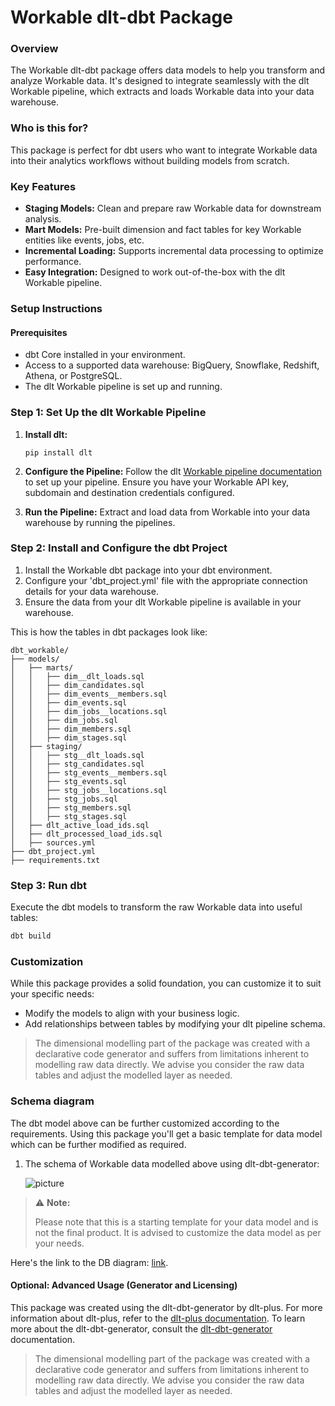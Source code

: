 # Workable dlt-dbt Package

### Overview
The Workable dlt-dbt package offers data models to help you transform and analyze Workable data. It's designed to integrate seamlessly with the dlt Workable pipeline, which extracts and loads Workable data into your data warehouse.

### Who is this for?
This package is perfect for dbt users who want to integrate Workable data into their analytics workflows without building models from scratch.


### Key Features
- **Staging Models:** Clean and prepare raw Workable data for downstream analysis.
- **Mart Models:** Pre-built dimension and fact tables for key Workable entities like events, jobs, etc.
- **Incremental Loading:** Supports incremental data processing to optimize performance.
- **Easy Integration:** Designed to work out-of-the-box with the dlt Workable pipeline.

### Setup Instructions

#### Prerequisites
- dbt Core installed in your environment.
- Access to a supported data warehouse: BigQuery, Snowflake, Redshift, Athena, or PostgreSQL.
- The dlt Workable pipeline is set up and running.

### Step 1: Set Up the dlt Workable Pipeline
1. **Install dlt:**
   ``` 
   pip install dlt
   ```
2. **Configure the Pipeline:**
   Follow the dlt [Workable pipeline documentation](https://dlthub.com/docs/dlt-ecosystem/verified-sources/workable) to set up your pipeline. Ensure you have your Workable API key, subdomain and destination credentials configured.

3. **Run the Pipeline:**
   Extract and load data from Workable into your data warehouse by running the pipelines.

### Step 2: Install and Configure the dbt Project

1. Install the Workable dbt package into your dbt environment.
2. Configure your 'dbt_project.yml' file with the appropriate connection details for your data warehouse.
3. Ensure the data from your dlt Workable pipeline is available in your warehouse.

This is how the tables in dbt packages look like:
```text
dbt_workable/
├── models/
│   ├── marts/
│   │   ├── dim__dlt_loads.sql
│   │   ├── dim_candidates.sql
│   │   ├── dim_events__members.sql
│   │   ├── dim_events.sql
│   │   ├── dim_jobs__locations.sql
│   │   ├── dim_jobs.sql
│   │   ├── dim_members.sql
│   │   ├── dim_stages.sql
│   ├── staging/
│   │   ├── stg__dlt_loads.sql
│   │   ├── stg_candidates.sql
│   │   ├── stg_events__members.sql
│   │   ├── stg_events.sql
│   │   ├── stg_jobs__locations.sql
│   │   ├── stg_jobs.sql
│   │   ├── stg_members.sql
│   │   ├── stg_stages.sql
│   ├── dlt_active_load_ids.sql
│   ├── dlt_processed_load_ids.sql
│   ├── sources.yml
├── dbt_project.yml
├── requirements.txt
```

### Step 3: Run dbt
Execute the dbt models to transform the raw Workable data into useful tables:

```sh
dbt build
```

### Customization
While this package provides a solid foundation, you can customize it to suit your specific needs:

- Modify the models to align with your business logic.
- Add relationships between tables by modifying your dlt pipeline schema.

> The dimensional modelling part of the package was created with a declarative code generator and suffers from 
> limitations inherent to modelling raw data directly. We advise you consider the raw data tables and adjust 
> the modelled layer as needed.

### Schema diagram
The dbt model above can be further customized according to the requirements. Using this package you'll get a basic template
for data model which can be further modified as required.

1. The schema of Workable data modelled above using dlt-dbt-generator:
    
   ![picture](https://storage.googleapis.com/dlt-blog-images/workable_dlt_dbt_v0.1.0.png)


> ⚠️ **Note:**
> 
> Please note that this is a starting template for your data model and is not the final product. It is advised to customize the data model as per your needs.

   Here's the link to the DB diagram: [link](https://dbdiagram.io/d/workable_dlt_dbt_v0-1-0-67b17208263d6cf9a04c1cab).

#### Optional: Advanced Usage (Generator and Licensing)

This package was created using the dlt-dbt-generator by dlt-plus. For more information about dlt-plus, refer to the 
[dlt-plus documentation](https://dlt-plus.netlify.app/docs/plus/intro/). To learn more about the dlt-dbt-generator, 
consult the [dlt-dbt-generator](https://dlthub.com/blog/dbt-gen) documentation.

> The dimensional modelling part of the package was created with a declarative code generator and suffers from 
> limitations inherent to modelling raw data directly. We advise you consider the raw data tables and adjust 
> the modelled layer as needed.

